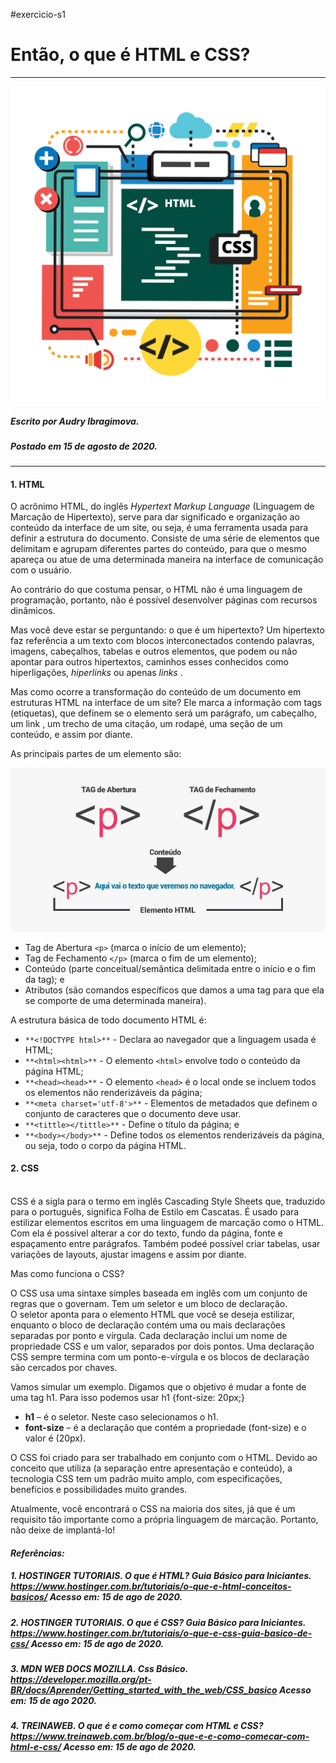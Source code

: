 #exercicio-s1

# Então, o que é HTML e CSS?

__________

![Imagem vetor de HTML e CSS ](https://github.com/Audry-prog/reprograma-exercicio/blob/master/html_css.jpg)

##### _Escrito por Audry  Ibragimova._
##### _Postado em 15 de agosto de 2020._
____________
#### 1. HTML

O acrônimo HTML, do inglês _Hypertext Markup Language_ (Linguagem de Marcação de Hipertexto), serve para dar significado e organização ao conteúdo da interface de um site, ou seja, é uma ferramenta usada para definir a estrutura do documento. Consiste de uma série de elementos que delimitam e agrupam diferentes partes do conteúdo, para que o mesmo apareça ou atue de uma determinada maneira na interface de comunicação com o usuário.

Ao contrário do que costuma pensar, o HTML não é uma linguagem de programação, portanto, não é possível desenvolver páginas com recursos dinâmicos.

Mas você deve estar se perguntando: o que é um hipertexto? Um hipertexto faz referência a um texto com blocos interconectados contendo palavras, imagens, cabeçalhos, tabelas e outros elementos, que podem ou não apontar para outros hipertextos, caminhos esses conhecidos como hiperligações, _hiperlinks_ ou apenas _links_ .

Mas como ocorre a transformação do conteúdo de um documento em estruturas HTML na interface de um site? Ele marca a informação com tags (etiquetas), que definem se o elemento será um parágrafo, um cabeçalho, um link , um trecho de uma citação, um rodapé, uma seção de um conteúdo, e assim por diante.

As principais partes de um elemento são:

![imagem da estrutura de um elemento html](https://github.com/Audry-prog/reprograma-exercicio/blob/master/estrutura-de-um-elemento-html.jpg)

- Tag de Abertura ``<p>`` (marca o início de um elemento);
- Tag de Fechamento ``</p>`` (marca o fim de um elemento);
- Conteúdo (parte conceitual/semântica delimitada entre o início e o fim da tag); e
- Atributos (são comandos específicos que damos a uma tag para que ela se comporte de uma determinada maneira).

A estrutura básica de todo documento HTML é:

- ``**<!DOCTYPE html>**`` - Declara ao navegador que a linguagem usada é  HTML;
- ``**<html><html>**`` - O elemento ``<html>`` envolve todo o conteúdo da página HTML;
- ``**<head><head>**`` - O elemento ``<head>`` é o local onde se incluem todos os elementos não renderizáveis da página;
- ``**<meta charset='utf-8'>**`` - Elementos de metadados que definem o conjunto de caracteres que o documento deve usar.
- ``**<tittle></tittle>**`` - Define o título da página; e
- ``**<body></body>**`` - Define todos os elementos renderizáveis da página, ou seja, todo o corpo da página HTML.

#### 2. CSS
<br>
CSS é a sigla para o termo em inglês Cascading Style Sheets que, traduzido para o português, significa Folha de Estilo em Cascatas. É usado para estilizar elementos escritos em uma linguagem de marcação como o HTML. Com ela é possível alterar a cor do texto, fundo da página, fonte e espaçamento entre parágrafos. Também podeé possível criar tabelas, usar variações de layouts, ajustar imagens e assim por diante.

Mas como funciona o CSS?

O CSS usa uma sintaxe simples baseada em inglês com um conjunto de regras que o governam. Tem um seletor e um bloco de declaração.
<br>
O seletor aponta para o elemento HTML que você se deseja estilizar, enquanto o bloco de declaração contém uma ou mais declarações separadas por ponto e vírgula. Cada declaração inclui um nome de propriedade CSS e um valor, separados por dois pontos. Uma declaração CSS sempre termina com um ponto-e-vírgula e os blocos de declaração são cercados por chaves.

Vamos simular um exemplo. Digamos que o objetivo é mudar a fonte de uma tag h1. Para isso podemos usar h1 {font-size: 20px;}

- **h1** – é o seletor. Neste caso selecionamos o h1.
- **font-size** – é a declaração que contém  a propriedade (font-size) e o valor é (20px).

O CSS foi criado para ser trabalhado em conjunto com o HTML. Devido ao conceito que utiliza (a separação entre apresentação e conteúdo), a tecnologia CSS tem um padrão muito amplo, com especificações, benefícios e possibilidades muito grandes.

Atualmente, você encontrará o CSS na maioria dos sites, já que é um requisito tão importante como a própria linguagem de marcação. Portanto, não deixe de implantá-lo!
<br>

#### _Referências:_

##### _1. HOSTINGER TUTORIAIS. O que é HTML? Guia Básico para Iniciantes. <https://www.hostinger.com.br/tutoriais/o-que-e-html-conceitos-basicos/> Acesso em: 15 de ago de 2020._

##### _2. HOSTINGER TUTORIAIS. O que é CSS? Guia Básico para Iniciantes. <https://www.hostinger.com.br/tutoriais/o-que-e-css-guia-basico-de-css/> Acesso em: 15 de ago de 2020._

##### _3. MDN WEB DOCS MOZILLA. Css Básico. <https://developer.mozilla.org/pt-BR/docs/Aprender/Getting_started_with_the_web/CSS_basico> Acesso em: 15 de ago 2020._

##### _4. TREINAWEB. O que é e como começar com HTML e CSS?  <https://www.treinaweb.com.br/blog/o-que-e-e-como-comecar-com-html-e-css/> Acesso em: 15 de ago de 2020._
